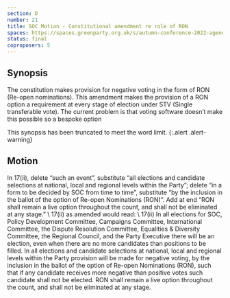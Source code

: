 ```yaml
---
section: D
number: 21
title: SOC Motion - Constitutional amendment re role of RON
spaces: https://spaces.greenparty.org.uk/s/autumn-conference-2022-agenda-forum/?contentId=101271
status: final
coproposers: 5
---
```

## Synopsis
The constitution makes provision for negative voting in the form of RON (Re-open nominations). This amendment makes the provision of a RON option a requirement at every stage of election under STV (Single transferable vote). The current problem is that voting software doesn’t make this possible so a bespoke option

This synopsis has been truncated to meet the word limit.
{:.alert .alert-warning}

## Motion
In 17(ii), delete “such an event”, substitute “all elections and candidate selections at national, local and regional levels within the Party”; delete “in a form to be decided by SOC from time to time”, substitute “by the inclusion in the ballot of the option of Re-open Nominations (RON)”. Add at end “RON shall remain a live option throughout the count, and shall not be eliminated at any stage.” \\
17(ii) as amended would read: \\
17(ii) In all elections for SOC, Policy Development Committee, Campaigns Committee, International Committee, the Dispute Resolution Committee, Equalities & Diversity Committee, the Regional Council, and the Party Executive there will be an election, even when there are no more candidates than positions to be filled. In all elections and candidate selections at national, local and regional levels within the Party provision will be made for negative voting, by the inclusion in the ballot of the option of Re-open Nominations (RON), such that if any candidate receives more negative than positive votes such candidate shall not be elected. RON shall remain a live option throughout the count, and shall not be eliminated at any stage.
